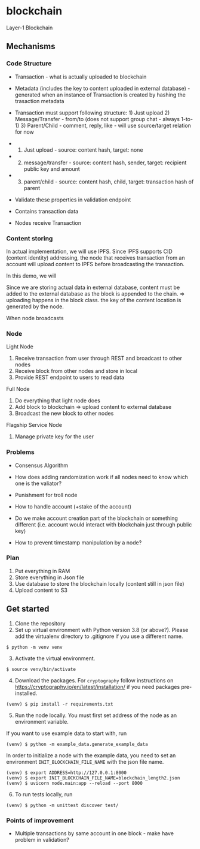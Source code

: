 # blockchain

Layer-1 Blockchain

## Mechanisms

### Code Structure

- Transaction - what is actually uploaded to blockchain

* Metadata (includes the key to content uploaded in external database) - generated when an instance of Transaction is created by hashing the trasaction metadata
* Transaction must support following structure: 1) Just upload 2) Message/Transfer - from/to (does not support group chat - always 1-to-1) 3) Parent/Child - comment, reply, like - will use source/target relation for now
* 1. Just upload - source: content hash, target: none
* 2. message/transfer - source: content hash, sender, target: recipient public key and amount
* 3. parent/child - source: content hash, child, target: transaction hash of parent
* Validate these properties in validation endpoint

* Contains transaction data
* Nodes receive Transaction

### Content storing

In actual implementation, we will use IPFS. Since IPFS supports CID (content identity) addressing, the node that receives transaction from an account will upload content to IPFS before broadcasting the transaction.

In this demo, we will

Since we are storing actual data in external database, content must be added to the external database as the block is appended to the chain. => uploading happens in the block class. the key of the content location is generated by the node.

When node broadcasts

### Node

Light Node

1. Receive transaction from user through REST and broadcast to other nodes
2. Receive block from other nodes and store in local
3. Provide REST endpoint to users to read data

Full Node

1. Do everything that light node does
2. Add block to blockchain => upload content to external database
3. Broadcast the new block to other nodes

Flagship Service Node

1. Manage private key for the user

### Problems

- Consensus Algorithm

* How does adding randomization work if all nodes need to know which one is the valiator?

- Punishment for troll node

- How to handle account (+stake of the account)

* Do we make account creation part of the blockchain or something different (i.e. account would interact with blockchain just through public key)

- How to prevent timestamp manipulation by a node?

### Plan

1. Put everything in RAM
2. Store everything in Json file
3. Use database to store the blockchain locally (content still in json file)
4. Upload content to S3

## Get started

1. Clone the repository
2. Set up virtual environment with Python version 3.8 (or above?). Please add the virtualenv directory to .gitignore if you use a different name.

```
$ python -m venv venv
```

3. Activate the virtual environment.

```
$ source venv/bin/activate
```

4. Download the packages. For `cryptography` follow instructions on https://cryptography.io/en/latest/installation/ if you need packages pre-installed.

```
(venv) $ pip install -r requirements.txt
```

5. Run the node locally. You must first set address of the node as an environment variable.

If you want to use example data to start with, run

```
(venv) $ python -m example_data.generate_example_data
```

In order to initialize a node with the example data, you need to set an environment `INIT_BLOCKCHAIN_FILE_NAME` with the json file name.

```
(venv) $ export ADDRESS=http://127.0.0.1:8000
(venv) $ export INIT_BLOCKCHAIN_FILE_NAME=blockchain_length2.json
(venv) $ uvicorn node.main:app --reload --port 8000
```

6. To run tests locally, run

```
(venv) $ python -m unittest discover test/
```

### Points of improvement

- Multiple transactions by same account in one block - make have problem in validation?
